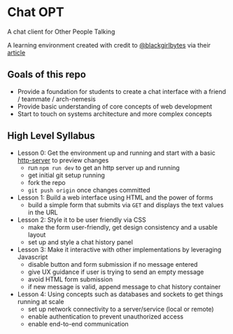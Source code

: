 # Chat OPT
A chat client for Other People Talking

A learning environment created with credit to [@blackgirlbytes](https://github.com/blackgirlbytes) via their [article](https://dev.to/github/how-to-run-a-frontend-workshop-in-codespaces-2ede)

## Goals of this repo

- Provide a foundation for students to create a chat interface with a friend / teammate / arch-nemesis
- Provide basic understanding of core concepts of web development
- Start to touch on systems architecture and more complex concepts

## High Level Syllabus 

- Lesson 0: Get the environment up and running and start with a basic [http-server](https://www.npmjs.com/package/http-server) to preview changes 
  - run `npm run dev` to get an http server up and running
  - get initial git setup running
  - fork the repo
  - `git push origin` once changes committed
- Lesson 1: Build a web interface using HTML and the power of forms 
  - build a simple form that submits via `GET` and displays the text values in the URL
- Lesson 2: Style it to be user friendly via CSS
  - make the form user-friendly, get design consistency and a usable layout 
  - set up and style a chat history panel
- Lesson 3: Make it interactive with other implementations by leveraging Javascript
  - disable button and form submission if no message entered
  - give UX guidance if user is trying to send an empty message
  - avoid HTML form submission
  - if new message is valid, append message to chat history container
- Lesson 4: Using concepts such as databases and sockets to get things running at scale
  - set up network connectivity to a server/service (local or remote)
  - enable authentication to prevent unauthorized access
  - enable end-to-end communication


